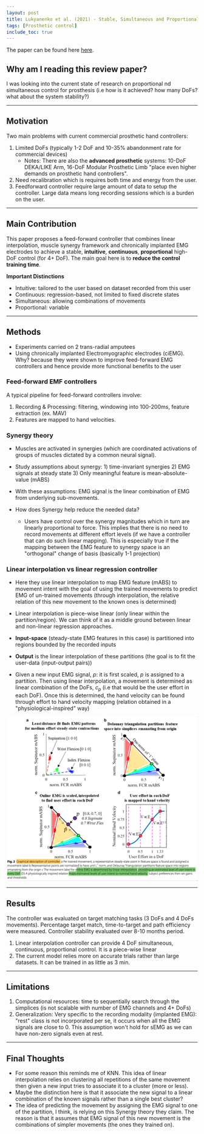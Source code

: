 ```yaml
---
layout: post
title: Lukyanenko et al. (2021) - Stable, Simultaneous and Proportional 4-DoF Prosthetic Hand Control via Synergy-Inspired Linear Interpolation
tags: [Prosthetic control]
include_toc: true
---
```

The paper can be found here [here](https://jneuroengrehab.biomedcentral.com/articles/10.1186/s12984-021-00833-3).


## Why am I reading this review paper?
I was looking into the current state of research on proportional nd simultaneous control for prosthesis (i.e how is it achieved? how many DoFs? what about the system stability?)

---
## Motivation
Two main problems with current commercial prosthetic hand controllers:
1. Limited DoFs (typically 1-2 DoF and 10-35% abandonment rate for commercial devices)
    - Notes: There are also the **advanced prosthetic** systems: 10-DoF DEKA/LIKE Arm, 16-DoF Modular Prosthetic Limb "place even higher demands on prosthetic hand controllers".
2. Need recalibration which is requires both time and energy from the user.
3. Feedforward controller require large amount of data to setup the controller. Large data means long recording sessions which is a burden on the user.


---
## Main Contribution
This paper proposes a feed-forward controller that combines linear interpolation, muscle synergy framework and chronically implanted EMG electrodes to achieve a stable, **intuitive**, **continuous**, **proportional** high-DoF control (for 4+ DoF). The main goal here is to **reduce the control training time**.


**Important Distinctions**
 - Intuitive: tailored to the user based on dataset recorded from this user
 - Continuous: regression-based, not limited to fixed discrete states
 - Simultaneous: allowing combinations of movements
 - Proportional: variable 

---
## Methods
- Experiments carried on 2 trans-radial amputees
- Using chronically implanted Electromyographic electrodes (ciEMG). Why? because they were shown to improve feed-forward EMG controllers and hence provide more functional benefits to the user

### Feed-forward EMF controllers
A typical pipeline for feed-forward controllers involve:
1. Recording & Processing: filtering, windowing into 100-200ms, feature extraction (ex. MAV)
2. Features are mapped to hand velocities.

### Synergy theory
- Muscles are activated in synergies (which are coordinated activations of groups of muscles dictated by a common neural signal).
- Study assumptions about synergy: 1) time-invariant synergies 2) EMG signals at steady state 3) Only meaningful feature is mean-absolute-value (mABS)
- With these assumptions: EMG signal is the linear combination of EMG from underlying sub-movements.
  
- How does Synergy help reduce the needed data?
   - Users have control over the synergy magnitudes which in turn are linearly proportional to force. This implies that there is no need to record movements at different effort levels (if we have a controller that can do such linear mapping). This is especially true if the mapping between the EMG feature to synergy space is an "orthogonal" change of basis (basically 1-1 projection)

### Linear interpolation vs linear regression controller
- Here they use linear interpolation to map EMG feature (mABS) to movement intent with the goal of using the trained movements to predict EMG of un-trained movements (through interpolation, the relative relation of this new movement to the known ones is determined)

- Linear interpolation is piece-wise linear (only linear within the partition/region). We can think of it as a middle ground between linear and non-linear regression approaches.
  
- **Input-space** (steady-state EMG features in this case) is partitioned into regions bounded by the recorded inputs

- **Output** is the linear interpolation of these partitions (the goal is to fit the user-data (input-output pairs))
    
- Given a new input EMG signal, $p$: it is first scaled, $p$ is assigned to a partition. Then using linear interpolation, a movement is determined as linear combination of the DoFs, $c_p$ (i.e that would be the user effort in each DoF). Once this is determined, the hand velocity can be found through effort to hand velocity mapping (relation obtained in a "physiological-inspired" way)


![linear_interpolation](/blog/figures/williams_EMG_linear_interpolation.png)

---
## Results
The controller was evaluated on target matching tasks (3 DoFs and 4 DoFs movements). Percentage target match, time-to-target and path efficiency were measured. Controller stability evaluated over 8-10 months period.
1. Linear interpolation controller can provide 4 DoF simultaneous, continuous, proportional control. It is a piece-wise linear
2. The current model relies more on accurate trials rather than large datasets. It can be trained in as little as 3 min.


---
## Limitations 
1. Computational resources: time to sequentially search through the simplices (is not scalable with number of EMG channels and 4+ DoFs)
2. Generalization: Very specific to the recording modality (implanted EMG): "rest" class is not incorporated per se, it occurs when all the EMG signals are close to 0. This assumption won't hold for sEMG as we can have non-zero signals even at rest.

---
## Final Thoughts
- For some reason this reminds me of KNN. This idea of linear interpolation relies on clustering all repetitions of the same movement then given a new input tries to associate it to a cluster (more or less).
- Maybe the distinction here is that it associate the new signal to a linear combination of the known signals rather than a single best cluster?
- The idea of predicting the movement by assigning the EMG signal to one of the partition, I think, is relying on this Synergy theory they claim. The reason is that it assumes that EMG signal of this new movement is the combinations of simpler movements (the ones they trained on).




